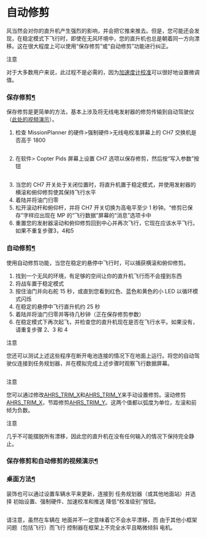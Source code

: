 # 自动修剪

风当然会对你的直升机产生强烈的影响，并会把它推来推去。但是，您可能还会发现，在稳定模式下飞行时，即使在无风环境中，您的直升机也总是朝着同一方向漂移。这在很大程度上可以使用“保存修剪”或“自动修剪”功能进行纠正。

注意

对于大多数用户来说，此过程不是必需的，因为[加速度计校准](https://ardupilot.org/copter/docs/common-accelerometer-calibration.html#common-accelerometer-calibration)可以很好地设置微调值。

### 保存修剪[¶](https://ardupilot.org/copter/docs/autotrim.html#save-trim)

保存修剪是更简单的方法，基本上涉及将无线电发射器的修剪传输到自动驾驶仪（[此处的视频演示](https://www.youtube.com/watch?v=ayA0uYOqKX4)）。

1. 检查 MissionPlanner 的硬件>强制硬件>无线电校准屏幕上的 CH7 交换机是否高于 1800

<figure><img src="https://ardupilot.org/copter/_images/MP_SaveTrim_Ch7PWMCheck.png" alt=""><figcaption></figcaption></figure>

2. 在软件> Copter Pids 屏幕上设置 CH7 选项以保存修剪，然后按“写入参数”按钮

<figure><img src="https://ardupilot.org/copter/_images/MP_SaveTrim_Ch7.png" alt=""><figcaption></figcaption></figure>

3. 当您的 CH7 开关处于关闭位置时，将直升机置于稳定模式，并使用发射器的横滚和俯仰修剪使其保持飞行水平
4. 着陆并将油门归零
5. 松开滚动杆和俯仰杆，并将 CH7 开关切换为高电平至少 1 秒钟。“修剪已保存”字样应出现在 MP 的“飞行数据”屏幕的“消息”选项卡中
6. 重置您的发射器滚动和俯仰修剪回到中心并再次飞行，它现在应该水平飞行。如果不重复步骤3，4和5

### 自动修剪[¶](https://ardupilot.org/copter/docs/autotrim.html#auto-trim)

使用自动修剪功能，当您在稳定的悬停中飞行时，可以捕获横滚和俯仰修剪。

1. 找到一个无风的环境，有足够的空间让你的直升机飞行而不会撞到东西
2. 将战车置于稳定模式
3. 按住油门并向右舵 15 秒，或直到您看到红色、蓝色和黄色的小 LED 以循环模式闪烁
4. 在稳定的悬停中飞行直升机约 25 秒
5. 着陆并将油门归零并等待几秒钟（正在保存修剪参数）
6. 在稳定模式下再次起飞，并检查您的直升机现在是否在飞行水平。如果没有，请重复步骤 2、3 和 4

注意

您还可以测试上述这些程序在断开电池连接的情况下在地面上运行。将您的自动驾驶仪连接到任务规划器，并在模拟完成上述步骤时观察飞行数据屏幕。

<figure><img src="https://ardupilot.org/copter/_images/MP_SaveTrim_FlightDataScreen.jpg" alt=""><figcaption></figcaption></figure>

注意

您可以通过修改[AHRS\_TRIM\_X](https://ardupilot.org/copter/docs/parameters.html#ahrs-trim-x)和[AHRS\_TRIM\_Y](https://ardupilot.org/copter/docs/parameters.html#ahrs-trim-y)来手动设置修剪。滚动修剪[AHRS\_TRIM\_X](https://ardupilot.org/copter/docs/parameters.html#ahrs-trim-x)，节距修剪[AHRS\_TRIM\_Y](https://ardupilot.org/copter/docs/parameters.html#ahrs-trim-y)。这两个值都以弧度为单位，左滚和前倾为负数。

注意

几乎不可能摆脱所有漂移，因此您的直升机在没有任何输入的情况下保持完全静止。

### 保存修剪和自动修剪的视频演示[¶](https://ardupilot.org/copter/docs/autotrim.html#video-demonstrations-of-save-trim-and-auto-trim)

### 桌面方法[¶](https://ardupilot.org/copter/docs/autotrim.html#desktop-method)

装饰也可以通过设置车辆水平来更新，连接到 任务规划器（或其他地面站）并选择 初始设置、强制硬件、加速校准和推送 降低“校准级别”按钮。

<figure><img src="https://ardupilot.org/copter/_images/AccelCalibration_MP.png" alt=""><figcaption></figcaption></figure>

请注意，虽然在车辆在 地面并不一定意味着它不会水平漂移，而 由于其他小框架问题（包括飞行）而飞行 控制器在框架上不完全水平且略微倾斜 电机。
